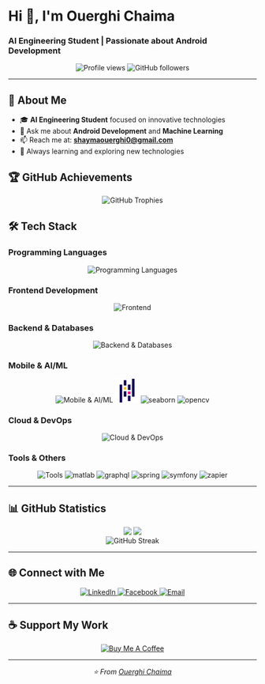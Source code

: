 # Hi 👋, I'm Ouerghi Chaima
### AI Engineering Student | Passionate about Android Development

<div align="center">
  <img src="https://komarev.com/ghpvc/?username=ouerghi23&label=Profile%20views&color=0e75b6&style=flat-square" alt="Profile views" />
  <img src="https://img.shields.io/github/followers/ouerghi23?label=Followers&style=flat-square&color=0e75b6" alt="GitHub followers" />
</div>

---

## 🚀 About Me

- 🎓 **AI Engineering Student** focused on innovative technologies
- 💬 Ask me about **Android Development** and **Machine Learning**
- 📫 Reach me at: **shaymaouerghi0@gmail.com**
- 🌟 Always learning and exploring new technologies

## 🏆 GitHub Achievements

<div align="center">
  <img src="https://github-profile-trophy.vercel.app/?username=ouerghi23&theme=onedark&no-frame=true&row=1&column=7" alt="GitHub Trophies" />
</div>

## 🛠️ Tech Stack

### Programming Languages
<div align="center">
  <img src="https://skillicons.dev/icons?i=python,java,kotlin,javascript,typescript,c,cs,php" alt="Programming Languages" />
</div>

### Frontend Development
<div align="center">
  <img src="https://skillicons.dev/icons?i=html,css,react,angular,bootstrap" alt="Frontend" />
</div>

### Backend & Databases
<div align="center">
  <img src="https://skillicons.dev/icons?i=nodejs,express,mongodb,mysql,postgresql,oracle,sqlite" alt="Backend & Databases" />
</div>

### Mobile & AI/ML
<div align="center">
  <img src="https://skillicons.dev/icons?i=android,tensorflow" alt="Mobile & AI/ML" />
  <img src="https://raw.githubusercontent.com/devicons/devicon/2ae2a900d2f041da66e950e4d48052658d850630/icons/pandas/pandas-original.svg" alt="pandas" width="48" height="48"/>
  <img src="https://seaborn.pydata.org/_images/logo-mark-lightbg.svg" alt="seaborn" width="48" height="48"/>
  <img src="https://www.vectorlogo.zone/logos/opencv/opencv-icon.svg" alt="opencv" width="48" height="48"/>
</div>

### Cloud & DevOps
<div align="center">
  <img src="https://skillicons.dev/icons?i=aws,gcp,firebase,docker,git,linux" alt="Cloud & DevOps" />
</div>

### Tools & Others
<div align="center">
  <img src="https://skillicons.dev/icons?i=postman,arduino" alt="Tools" />
  <img src="https://upload.wikimedia.org/wikipedia/commons/2/21/Matlab_Logo.png" alt="matlab" width="48" height="48"/>
  <img src="https://www.vectorlogo.zone/logos/graphql/graphql-icon.svg" alt="graphql" width="48" height="48"/>
  <img src="https://www.vectorlogo.zone/logos/springio/springio-icon.svg" alt="spring" width="48" height="48"/>
  <img src="https://symfony.com/logos/symfony_black_03.svg" alt="symfony" width="48" height="48"/>
  <img src="https://www.vectorlogo.zone/logos/zapier/zapier-icon.svg" alt="zapier" width="48" height="48"/>
</div>

---

## 📊 GitHub Statistics

<div align="center">
  <img height="180em" src="https://github-readme-stats.vercel.app/api?username=ouerghi23&show_icons=true&theme=tokyonight&include_all_commits=true&count_private=true"/>
  <img height="180em" src="https://github-readme-stats.vercel.app/api/top-langs/?username=ouerghi23&layout=compact&langs_count=8&theme=tokyonight"/>
</div>

<div align="center">
  <img src="https://github-readme-streak-stats.herokuapp.com/?user=ouerghi23&theme=tokyonight" alt="GitHub Streak" />
</div>

---

## 🌐 Connect with Me

<div align="center">
  <a href="https://linkedin.com/in/ouerghi-chaïma" target="_blank">
    <img src="https://img.shields.io/badge/LinkedIn-0077B5?style=for-the-badge&logo=linkedin&logoColor=white" alt="LinkedIn" />
  </a>
  <a href="https://fb.com/ouerghi-chaïma" target="_blank">
    <img src="https://img.shields.io/badge/Facebook-1877F2?style=for-the-badge&logo=facebook&logoColor=white" alt="Facebook" />
  </a>
  <a href="mailto:shaymaouerghi0@gmail.com">
    <img src="https://img.shields.io/badge/Email-D14836?style=for-the-badge&logo=gmail&logoColor=white" alt="Email" />
  </a>
</div>

---

## ☕ Support My Work

<div align="center">
  <a href="https://www.buymeacoffee.com/ouerghishayma" target="_blank">
    <img src="https://cdn.buymeacoffee.com/buttons/v2/default-yellow.png" height="50" width="210" alt="Buy Me A Coffee" />
  </a>
</div>

---

<div align="center">
  <i>⭐️ From <a href="https://github.com/ouerghi23">Ouerghi Chaima</a></i>
</div>
